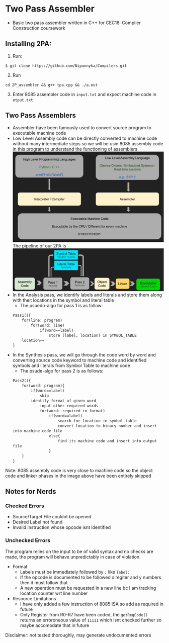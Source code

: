 # Two Pass Assembler
* Basic two pass assembler written in C++ for CEC18: Compiler Construction coursework

## Installing 2PA:
1. Run:
```
$ git clone https://github.com/Nipunnyka/Compilers.git
```
2. Run 
```
cd 2P_assembler && g++ tpa.cpp && ./a.out
```
3. Enter 8085 assembler code in `input.txt` and expect machine code in `otput.txt`

## Two Pass Assemblers
* Assembler have been famously used to convert source program to executable machine code
* Low Level Assembly code can be directly converted to machine code without many intermediate steps so we will be usin 8085 assembly code in this program to understand the functioning of assemblers
![Image of pipeline of compiler](/2P_assembler/images/ss1.png)</br>
The pipeline of our 2PA is ![Image](/2P_assembler/images/ss2.png)</br>
* In the Analysis pass, we identify labels and literals and store them along with theit locations in the symbol and literal table
    * The psuedo-algo for pass 1 is as follow:
    ```
    Pass1(){
        for(line: program)
            for(word: line)
                if(word==label)
                    store (label, location) in SYMBOL_TABLE
        location++  
    }
    ```
* In the Synthesis pass, we will go through the code word by word and converting source code keyword to machine code and identified symbols and literals from Symbol Table to machine code
    * The psude-algo for pass 2 is as follows:
    ```
    Pass2(){
        for(word: program){
            if(word==label)
                skip
            identify format of given word
                input other required words 
                for(word: required in format)
                    if(word==label)
                        search for location in symbol table 
                        convert location to binary number and insert into machine code file
                    else{
                        find its machine code and insert into output file
                    }
        }
    }
    ```

Note: 8085 assembly code is very close to machine code so the object code and linker phases in the image above have been entirely skipped

## Notes for Nerds
### Checked Errors
* Source/Target File couldnt be opened
* Desired Label not found
* Invalid instruction whose opcode isnt identified

### Unchecked Errors
The program relies on the input to be of valid syntax and no checks are made, the program will behave unpredictably in case of violation.
* Format
    * Labels must be immediately followed by `:` like `label:` 
    * If the opcode is documented to be followed x regiter and y numbers then it must follow that
    * A new operation must be requested in a new line bc I am tracking location counter wrt line number
* Resource Limitations
    * I have only added a few instruction of 8085 ISA so add as required in future
    * Only Register from R0-R7 have been coded, the `getRegCode()` returns an erroroneous value of `11111` which isnt checked further so maybe accomodate that in future

Disclaimer: not tested thoroughly, may generate undocumented errors


